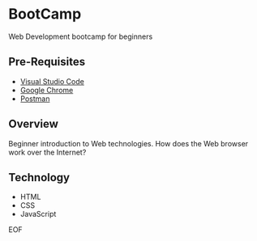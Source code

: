 # BootCamp

Web Development bootcamp for beginners

## Pre-Requisites

- [Visual Studio Code](https://code.visualstudio.com/)
- [Google Chrome](https://www.google.com/chrome/index.html)
- [Postman](https://www.postman.com/)

## Overview

Beginner introduction to Web technologies. How does the Web browser work over the Internet?

## Technology

- HTML
- CSS
- JavaScript

EOF